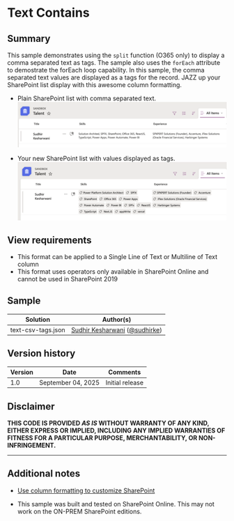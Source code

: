 # Text Contains

## Summary

This sample demonstrates using the `split` function (O365 only) to display a comma separated text as tags. The sample also uses the `forEach` attribute to demostrate the forEach loop capability. In this sample, the comma separated text values are displayed as a tags for the record. JAZZ up your SharePoint list display with this awesome column formatting.

- Plain SharePoint list with comma separated text.
  ![Before](./assets/before.png)

- Your new SharePoint list with values displayed as tags.
  ![After](./assets/after.png)

## View requirements

- This format can be applied to a Single Line of Text or Multiline of Text column
- This format uses operators only available in SharePoint Online and cannot be used in SharePoint 2019

## Sample

| Solution           | Author(s)                                                                           |
| ------------------ | ----------------------------------------------------------------------------------- |
| text-csv-tags.json | [Sudhir Kesharwani](https://github.com/sudhirke) ([@sudhirke](https://sudhirke.in)) |

## Version history

| Version | Date               | Comments        |
| ------- | ------------------ | --------------- |
| 1.0     | September 04, 2025 | Initial release |

## Disclaimer

**THIS CODE IS PROVIDED _AS IS_ WITHOUT WARRANTY OF ANY KIND, EITHER EXPRESS OR IMPLIED, INCLUDING ANY IMPLIED WARRANTIES OF FITNESS FOR A PARTICULAR PURPOSE, MERCHANTABILITY, OR NON-INFRINGEMENT.**

---

## Additional notes

- [Use column formatting to customize SharePoint](https://docs.microsoft.com/en-us/sharepoint/dev/declarative-customization/column-formatting)

- This sample was built and tested on SharePoint Online. This may not work on the ON-PREM SharePoint editions.
